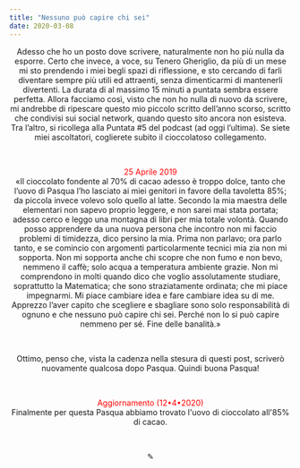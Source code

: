 ```yaml
---
title: "Nessuno può capire chi sei"
date: 2020-03-08
---
```

<div align="center">
Adesso che ho un posto dove scrivere, naturalmente non ho più nulla da esporre. Certo che invece, a voce, su Tenero Gheriglio, da più di un mese mi sto prendendo i miei begli spazi di riflessione, e sto cercando di farli diventare sempre più utili ed attraenti, senza dimenticarmi di mantenerli divertenti. La durata di al massimo 15 minuti a puntata sembra essere perfetta. Allora facciamo così, visto che non ho nulla di nuovo da scrivere, mi andrebbe di ripescare questo mio piccolo scritto dell’anno scorso, scritto che condivisi sui social network, quando questo sito ancora non esisteva. Tra l’altro, si ricollega alla Puntata #5 del podcast (ad oggi l’ultima). Se siete miei ascoltatori, coglierete subito il cioccolatoso collegamento.
</div>

&nbsp;

<div align="center">
<span style="color:red">25 Aprile 2019</span>
</div>

<div align="center">
«Il cioccolato fondente al 70% di cacao adesso è troppo dolce, tanto che l’uovo di Pasqua l’ho lasciato ai miei genitori in favore della tavoletta 85%; da piccola invece volevo solo quello al latte.
Secondo la mia maestra delle elementari non sapevo proprio leggere, e non sarei mai stata portata; adesso cerco e leggo una montagna di libri per mia totale volontà.
Quando posso apprendere da una nuova persona che incontro non mi faccio problemi di timidezza, dico persino la mia. Prima non parlavo; ora parlo tanto, e se comincio con argomenti particolarmente tecnici mia zia non mi sopporta. Non mi sopporta anche chi scopre che non fumo e non bevo, nemmeno il caffè; solo acqua a temperatura ambiente grazie. Non mi comprendono in molti quando dico che voglio assolutamente studiare, soprattutto la Matematica; che sono straziatamente ordinata; che mi piace impegnarmi.
Mi piace cambiare idea e fare cambiare idea su di me. Apprezzo l’aver capito che scegliere e sbagliare sono solo responsabilità di ognuno e che nessuno può capire chi sei. Perché non lo si può capire nemmeno per sé. Fine delle banalità.»
</div>

&nbsp;

<div align="center">
Ottimo, penso che, vista la cadenza nella stesura di questi post, scriverò nuovamente qualcosa dopo Pasqua. Quindi buona Pasqua!
</div>

&nbsp;

<div align="center">
<span style="color:red">Aggiornamento (12•4•2020)</span>
</div>

<div align="center">
Finalmente per questa Pasqua abbiamo trovato l'uovo di cioccolato all'85% di cacao.
</div>

&nbsp;

<div align="center">
  ✎
</div>
